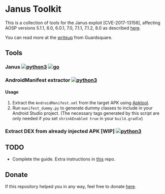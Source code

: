 # Janus Toolkit

<!--This is a collection of tools to help you inject custom code in APKs without
changing the APK Signature v1.

This method only works in Android Marshmallow (SDK 23) or below as the exploit
Janus \[CVE-2017-13156\] has been fixed by Google in Android Nougat (SDK 24).-->

This is a collection of tools for the Janus exploit \[CVE-2017-13156\],
affecting AOSP versions 5.1.1, 6.0, 6.0.1, 7.0, 7.1.1, 7.1.2, 8.0 as described
[here](https://source.android.com/security/bulletin/2017-12-01#system).

You can read more at the [writeup] from Guardsquare.

## Tools

### Janus [![python3]](#) [![go]](#)

### AndroidManifest extractor [![python3]](#)

#### Usage

1. Extract the `AndroidManifest.xml` from the target APK using [Apktool].
2. Run `manifest_dummy.py` to generate dummy classes to include in your
   Android Studio project. (The necessary tags generated by this script are 
   only needed if you set `shrinkEnabled true` in your `build.gradle`)

### Extract DEX from already injected APK \[WIP\] [![python3]](#)

## TODO
* Complete the guide. Extra instructions in [this][janus_poc] repo.

## Donate
If this repository helped you in any way, feel free to donate [here][donate].

[go]: https://img.shields.io/badge/Language-Go-00acd7 "Go"
[java]: https://img.shields.io/badge/Language-Java-red "Java"
[python3]: https://img.shields.io/badge/Language-Python_3-blue "Python 3"
[donate]: https://paypal.me/hexile0
[apktool]: https://github.com/iBotPeaches/Apktool
[janus_poc]: https://github.com/V-E-O/PoC/tree/8c389899e6c4e16b2ddab9ba6d77c2696577366f/CVE-2017-13156
[writeup]: https://www.guardsquare.com/en/blog/new-android-vulnerability-allows-attackers-modify-apps-without-affecting-their-signatures
[v-e-o]: https://github.com/V-E-O/
